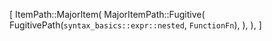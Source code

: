 [
    ItemPath::MajorItem(
        MajorItemPath::Fugitive(
            FugitivePath(`syntax_basics::expr::nested`, `FunctionFn`),
        ),
    ),
]